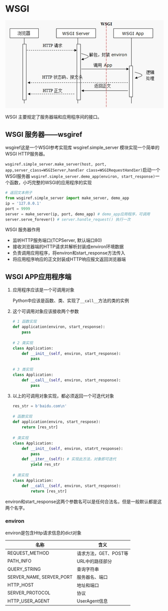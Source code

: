 # WSGI

![WSGI](images/wsgi.jpg "WSGI")

WSGI 主要规定了服务器端和应用程序间的接口。

## WSGI 服务器——wsgiref

wsgiref这是一个WSGI参考实现库
wsgiref.simple_server 模块实现一个简单的WSGI HTTP服务器。

`wsgiref.simple_server.make_server(host, port, app,server_c1ass=WSGIServer,handler c1ass=WSGIRequestHand1er)`启动一个WSGI服务器
`wsgiref.simple_server.demo_app(environ, start_response)`一个函数，小巧完整的WSGI的应用程序的实现

```python
# 返回文本例子
from wsgiref.simple_server import make_server, demo_app
ip = '127.0.0.1'
port = 9999
server = make_server(ip, port, demo_app) # demo_app应用程序，可调用
server.serve_forever() # server.handle_request() 执行一次
```

WSGI 服务器作用

- 监听HTTP服务端口(TCPServer, 默认端口80)
- 接收浏览器端的HTTP请求并解析封装成environ环境数据
- 负责调用应用程序，将environ和start_response方法传入
- 将应用程序响应的正文封装成HTTP响应报文返回浏览器端

## WSGI APP应用程序端

1. 应用程序应该是一个可调用对象

    Python中应该是函数、类、实现了`__call__`方法的类的实例

2. 这个可调用对象应该接收两个参数

    ```python
    # 1 函数实现
    def application(environ, start_response):
        pass

    # 2 类实现
    class Application:
        def __init__(self, environ, start_response):
            pass

    # 3 类实现
    class Application:
        def __call__(self, environ, start_response):
            pass

    ```

3. 以上的可调用对象实现，都必须返回一个可迭代对象

    ```python
    res_str = b'baidu.com\n'

    # 函数实现
    def application(enviro, start_respose):
        return [res_str]

    # 类实现
    class Application:
        def __init__(self, environ, statrt_response):
            pass
        def __iter__(self): # 实现此方法，对象即可迭代
            yield res_str

    # 类实现
    class Application:
        def __call__(self, environ, start_response):
            return [res_str]

    ```

environ和start_response这两个参数名可以是任何合法名，但是一般默认都是这两个名字。

### environ

environ是包含Http请求信息的dict对象

|名称|含义|
|---|---|
|REQUEST_METHOD|请求方法，GET、POST等|
|PATH_INFO|URL中的路径部分|
|QUERY_STRING|查询字符串|
|SERVER_NAME, SERVER_PORT|服务器名、端口|
|HTTP_HOST|地址和端口|
|SERVER_PROTOCOL|协议|
|HTTP_USER_AGENT|UserAgent信息|
